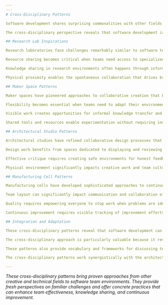 ```yaml
---
---
# Cross-Disciplinary Patterns

Software development shares surprising commonalities with other fields that blend creative and technical work. These cross-disciplinary patterns draw insights from research laboratories, maker spaces, architectural studios, and manufacturing cells. These are environments where complex problems are solved through collaboration between specialists with different expertise. By examining how these fields create conditions for innovation and quality, we can discover approaches that enhance software team effectiveness.

The cross-disciplinary perspective reveals that software development is not unique. It requires rapid iteration, knowledge sharing across disciplines, and the balance between individual expertise and collective intelligence. Research labs have developed sophisticated approaches to managing complex projects with uncertain outcomes. Maker spaces have pioneered techniques for sharing tools and knowledge across diverse communities. Architectural studios have refined methods for collaborative design and critique. Manufacturing cells have created systems for continuous improvement and quality assurance.

## Research Lab Inspirations

Research laboratories face challenges remarkably similar to software teams. These include complex problems with no clear solutions, the need to share expensive resources efficiently, and the importance of cross-pollination between different areas of expertise. The patterns that have emerged in successful research environments offer valuable insights for software teams.

Resource sharing becomes critical when teams need access to specialized tools or equipment that no single team can fully utilize. [Shared Equipment Core](shared-equipment-core.md) centralizes specialized tools and equipment to encourage knowledge sharing while ensuring efficient utilization. In software contexts, this pattern applies to testing infrastructure, specialized development environments, and powerful computing resources that benefit multiple teams.

Knowledge sharing in research environments often happens through informal presentation and discussion. [Poster Sessions](poster-sessions.md) creates demo walls and science-fair style showcases for informal feedback and cross-team learning. Software teams can adapt this pattern for showcasing work-in-progress, sharing architectural decisions, and enabling peer feedback on technical approaches.

Physical proximity enables the spontaneous collaboration that drives breakthrough thinking. [Lab Adjacency](lab-adjacency.md) positions related teams near each other to spark collaboration and enable rapid consultation. Software teams benefit from similar proximity when they share technology stacks, work on related product areas, or need to coordinate on architectural decisions.

## Maker Space Patterns

Maker spaces have pioneered approaches to collaborative creation that balance individual projects with shared resources and knowledge. These environments excel at enabling rapid experimentation while building community knowledge. They offer valuable lessons for software teams seeking to balance autonomy with collaboration.

Flexibility becomes essential when teams need to adapt their environment quickly for new projects or changing requirements. [Modular Furniture and Reconfigurability](modular-furniture-reconfigurability.md) uses movable furniture and flexible infrastructure to enable teams to quickly adapt spaces for new projects. Software teams benefit from similar flexibility as they adopt new practices, change team composition, or shift project focus.

Visible work creates opportunities for informal knowledge transfer and inspiration. [Display of Work](display-of-work.md) leaves prototypes and work-in-progress visible to invite curiosity and enable cross-pollination between projects. Software teams can adapt this pattern by making their work visible. They can use shared screens, wall displays, and demonstration areas that showcase current projects and technical experiments.

Shared tools and resources enable experimentation without requiring individual investment in specialized equipment. [Toolbelt Availability](toolbelt-availability.md) provides shared gadgets and tools that any team can experiment with, reducing barriers to trying new approaches. Software teams can apply this pattern to development tools, testing frameworks, and experimental technologies. Teams can explore these without significant upfront investment.

## Architectural Studio Patterns

Architectural studios have refined collaborative design processes that balance individual creativity with collective critique and refinement. These environments excel at managing complex design processes that require both vision and practical implementation. They offer insights for software teams engaged in product design and architecture decisions.

Design work benefits from spaces dedicated to displaying and reviewing work-in-progress. [Pin-Up Space](pin-up-space.md) dedicates walls for displaying design work and making the creative process visible to enable ongoing feedback and iteration. Software teams can adapt this pattern for displaying user interface designs, system architectures, and project timelines. These benefit from visual presentation and group review.

Effective critique requires creating safe environments for honest feedback while maintaining focus on improving the work. [Critique Rituals](critique-rituals.md) establishes regular open forum sessions for presenting work and receiving peer feedback. Software teams can use similar rituals for code reviews, design reviews, and architectural decisions. These benefit from diverse perspectives and constructive challenge.

Physical environment significantly impacts creative work and team culture. [Materiality and Texture](materiality-texture.md) uses varied materials and textures to create inspiring, tactile environments that stimulate creativity and provide sensory richness. Software teams working in sterile office environments can benefit from introducing varied textures, natural materials, and visual interest. These support sustained creative work.

## Manufacturing Cell Patterns

Manufacturing cells have developed sophisticated approaches to continuous improvement and quality assurance that translate well to software development. These environments excel at creating systems where quality is everyone's responsibility. Improvement is continuous and systematic.

Team layout can significantly impact communication and collaboration effectiveness. [U-Shape Team Layout](u-shape-team-layout.md) positions workstations inside a U-shape facing outward with mobile seating to enable easy mobility and collaboration. This layout facilitates the pair programming and mob programming that are central to many software teams. It maintains individual workspace integrity.

Quality requires empowering everyone to stop work when problems are identified. [Andon Cord & Stop-the-Line](andon-cord-stop-line.md) enables any team member to halt work to address quality issues, creating systems where quality problems are addressed immediately rather than being passed downstream. Software teams can apply this pattern through practices that enable anyone to raise concerns about code quality, security issues, or architectural problems.

Continuous improvement requires visible tracking of improvement efforts and their outcomes. [Kaizen Corner](kaizen-corner.md) creates visible spaces for tracking continuous improvement efforts, displaying current improvement initiatives, and celebrating successful changes. Software teams can adapt this pattern for tracking technical debt reduction, process improvements, and team capability development.

## Integration and Adaptation

These cross-disciplinary patterns reveal that software development can benefit significantly from approaches developed in other fields that combine technical expertise with creative problem-solving. The patterns provide fresh perspectives on challenges that software teams often assume are unique to their domain.

The cross-disciplinary approach is particularly valuable because it reveals solutions that have been refined over decades in other contexts. Rather than reinventing approaches to knowledge sharing, workspace design, and quality assurance, software teams can adapt proven patterns from fields that have faced similar challenges.

These patterns also provide vocabulary and frameworks for discussing team environment design that draws on broader traditions of workplace excellence. When software teams can reference established practices from research labs, maker spaces, studios, and manufacturing, they can more easily communicate with facilities managers, architects, and organizational leaders. These leaders may be unfamiliar with software development but understand these other contexts.

The cross-disciplinary patterns work synergistically with the architectural-spatial, organizational, and temporal patterns to create environments that support both technical excellence and creative innovation. They provide the specific practices and environmental features that enable the broader patterns to function effectively.

---
```


*These cross-disciplinary patterns bring proven approaches from other creative and technical fields to software team environments. They provide fresh perspectives on familiar challenges and offer concrete practices that can enhance team effectiveness, knowledge sharing, and continuous improvement.*
